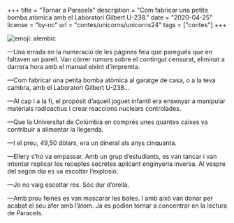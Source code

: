 +++
title = "Tornar a Paracels"
description = "Com fabricar una petita bomba atòmica amb el Laboratori Gilbert U-238."
date = "2020-04-25"
license = "by-nc"
url = "contes/unicorns/unicorns24"
tags = ["contes"]
+++

<img class="emoji" alt="emoji: alembic" src="/contes/unicorns/twemoji/2697.svg">

—Una errada en la numeració de les pàgines feia que paregués que en faltaven un parell. Van córrer rumors sobre el contingut censurat, eliminat a darrera hora amb el manual eixint d’impremta.

—Com fabricar una petita bomba atòmica al garatge de casa, o a la teva cambra, amb el Laboratori Gilbert U-238…

—Al cap i a la fi, el propòsit d’aquell joguet infantil era ensenyar a manipular materials radioactius i crear reaccions nuclears controlades.

—Que la Universitat de Colúmbia en comprés unes quantes caixes va contribuir a alimentar la llegenda.

—I el preu, 49,50 dòlars, era un dineral als anys cinquanta.

—Ellery s’ho va empassar. Amb un grup d’estudiants, es van tancar i van intentar replicar les receptes secretes aplicant enginyeria inversa. Al vespre del segon dia es va escoltar l’explosió.

—Jo no vaig escoltar res. Sóc dur d’orella.

—Amb prou feines es van mascarar les bates. I amb això van donar per acabat el seu afer amb l’àtom. Ja es podien tornar a concentrar en la lectura de Paracels.

